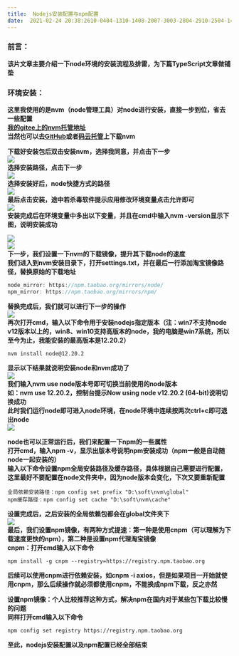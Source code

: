 ```yaml
---
title:  Nodejs安装配置与npm配置 
date:  2021-02-24 20:38:2610-0404-1310-1408-2007-3003-2804-2910-2504-1411-1106-1304-1502-2701-1604-2012-3106-0712-13 
---
```

### 前言：

**该片文章主要介绍一下node环境的安装流程及排雷，为下篇TypeScript文章做铺垫**

### **环境安装：**

**这里我使用的是nvm（node管理工具）对node进行安装，直接一步到位，省去一些配置  
[我的gitee上的nvm托管地址](https://gitee.com/DieHunter/myCode/tree/master/Nvm%E5%B7%A5%E5%85%B7)  
当然也可以去[GitHub](https://github.com/coreybutler/nvm-windows/releases)或者[码云托管](https://gitee.com/mirrors/nvm)上下载nvm**

**下载好安装包后双击安装nvm，选择我同意，并点击下一步**  
![](https://img-blog.csdnimg.cn/2021022415321390.png?x-oss-processimage/watermark,type_ZmFuZ3poZW5naGVpdGk,shadow_10,text_aHR0cHM6Ly9ibG9nLmNzZG4ubmV0L3RpbWVfX19fXw,size_16,color_FFFFFF,t_70)  
**选择安装路径，点击下一步**  
![](https://img-blog.csdnimg.cn/20210224153246499.png?x-oss-processimage/watermark,type_ZmFuZ3poZW5naGVpdGk,shadow_10,text_aHR0cHM6Ly9ibG9nLmNzZG4ubmV0L3RpbWVfX19fXw,size_16,color_FFFFFF,t_70)  
**选择安装好后，node快捷方式的路径**  
![](https://img-blog.csdnimg.cn/20210224153421927.png?x-oss-processimage/watermark,type_ZmFuZ3poZW5naGVpdGk,shadow_10,text_aHR0cHM6Ly9ibG9nLmNzZG4ubmV0L3RpbWVfX19fXw,size_16,color_FFFFFF,t_70)  
**最后点击安装，途中若杀毒软件提示应用修改环境变量点击允许即可**  
![](https://img-blog.csdnimg.cn/20210224153536972.png?x-oss-processimage/watermark,type_ZmFuZ3poZW5naGVpdGk,shadow_10,text_aHR0cHM6Ly9ibG9nLmNzZG4ubmV0L3RpbWVfX19fXw,size_16,color_FFFFFF,t_70)  
**安装完成后在环境变量中多出以下变量，并且在cmd中输入nvm -version显示下图，说明安装成功**

![](https://img-blog.csdnimg.cn/20210224154223333.png)  
![](https://img-blog.csdnimg.cn/20210224154515847.png?x-oss-processimage/watermark,type_ZmFuZ3poZW5naGVpdGk,shadow_10,text_aHR0cHM6Ly9ibG9nLmNzZG4ubmV0L3RpbWVfX19fXw,size_16,color_FFFFFF,t_70)  
**下一步，我们设置一下nvm的下载镜像，提升其下载node的速度  
我们进入到nvm安装目录下，打开settings.txt，并在最后一行添加淘宝镜像路径，替换原始的下载地址**

```javascript
node_mirror: https://npm.taobao.org/mirrors/node/
npm_mirror: https://npm.taobao.org/mirrors/npm/
```

**替换完成后，我们就可以进行下一步的操作**  
![](https://img-blog.csdnimg.cn/20210224155119979.png?x-oss-processimage/watermark,type_ZmFuZ3poZW5naGVpdGk,shadow_10,text_aHR0cHM6Ly9ibG9nLmNzZG4ubmV0L3RpbWVfX19fXw,size_16,color_FFFFFF,t_70)  
**再次打开cmd，输入以下命令用于安装nodejs指定版本（注：win7不支持node v12版本以上的，win8、win10支持高版本的node，我的电脑是win7系统，所以至今为止，我能安装的最高版本是12.20.2）**

```
nvm install node@12.20.2
```

**显示以下结果就说明安装node和nvm成功了**  
![](https://img-blog.csdnimg.cn/20210224160250765.png?x-oss-processimage/watermark,type_ZmFuZ3poZW5naGVpdGk,shadow_10,text_aHR0cHM6Ly9ibG9nLmNzZG4ubmV0L3RpbWVfX19fXw,size_16,color_FFFFFF,t_70)  
**我们输入nvm use node版本号即可切换当前使用的node版本  
如：nvm use 12.20.2，控制台提示Now using node v12.20.2 (64-bit)说明切换成功**  
**​​​​此时我们运行node即可进入node环境，在node环境中连续按两次ctrl+c即可退出node**  
![](https://img-blog.csdnimg.cn/20210224160758258.png?x-oss-processimage/watermark,type_ZmFuZ3poZW5naGVpdGk,shadow_10,text_aHR0cHM6Ly9ibG9nLmNzZG4ubmV0L3RpbWVfX19fXw,size_16,color_FFFFFF,t_70)

**node也可以正常运行后，我们来配置一下npm的一些属性  
打开cmd，输入npm -v，显示出版本号说明npm安装成功（npm一般是自动随node一起安装的）  
输入以下命令设置npm全局安装路径及缓存路径，具体根据自己需要进行配置，这里最好不要配置在node文件夹中，因为node版本会变化，下次又要重新配置**

```
全局依赖安装路径：npm config set prefix "D:\soft\nvm\global"
npm缓存路径：npm config set cache "D:\soft\nvm\cache"
```

**设置完成后，之后安装的全局依赖包都会在global文件夹下**  
![](https://img-blog.csdnimg.cn/20210224162743695.png?x-oss-processimage/watermark,type_ZmFuZ3poZW5naGVpdGk,shadow_10,text_aHR0cHM6Ly9ibG9nLmNzZG4ubmV0L3RpbWVfX19fXw,size_16,color_FFFFFF,t_70)  
**最后，我们设置npm镜像，有两种方式提速：第一种是使用cnpm（可以理解为下载速度更快的npm），第二种是设置npm代理淘宝镜像  
cnpm：打开cmd输入以下命令**

```
npm install -g cnpm --registry=https://registry.npm.taobao.org
```

**后续可以使用cnpm进行依赖安装，如cnpm -i axios，但是如果项目一开始就使用cnpm，那么后续操作就必须都使用cnpm，不能换成npm下载，反之亦然**

**设置npm镜像：个人比较推荐这种方式，解决npm在国内对于某些包下载比较慢的问题  
同样打开cmd输入以下命令**

```
npm config set registry https://registry.npm.taobao.org
```

**至此，nodejs安装配置以及npm配置已经全部结束**